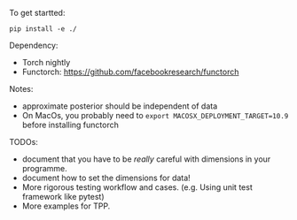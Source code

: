 To get startted:

```
pip install -e ./
```


Dependency:
- Torch nightly
- Functorch: https://github.com/facebookresearch/functorch

Notes:
- approximate posterior should be independent of data
- On MacOs, you probably need to `export MACOSX_DEPLOYMENT_TARGET=10.9` before installing functorch

TODOs:
- document that you have to be _really_ careful with dimensions in your programme.
- document how to set the dimensions for data!
- More rigorous testing workflow and cases. (e.g. Using unit test framework like pytest)
- More examples for TPP.